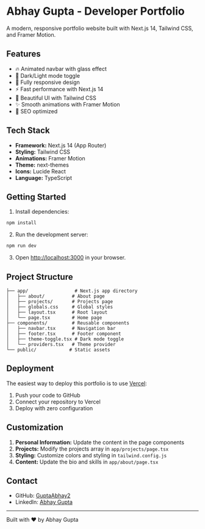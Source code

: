 # Abhay Gupta - Developer Portfolio

A modern, responsive portfolio website built with Next.js 14, Tailwind CSS, and Framer Motion.

## Features

- 🔥 Animated navbar with glass effect
- 🌙 Dark/Light mode toggle
- 📱 Fully responsive design
- ⚡ Fast performance with Next.js 14
- 🎨 Beautiful UI with Tailwind CSS
- ✨ Smooth animations with Framer Motion
- 🎯 SEO optimized

## Tech Stack

- **Framework:** Next.js 14 (App Router)
- **Styling:** Tailwind CSS
- **Animations:** Framer Motion
- **Theme:** next-themes
- **Icons:** Lucide React
- **Language:** TypeScript

## Getting Started

1. Install dependencies:
```bash
npm install
```

2. Run the development server:
```bash
npm run dev
```

3. Open [http://localhost:3000](http://localhost:3000) in your browser.

## Project Structure

```
├── app/                 # Next.js app directory
│   ├── about/          # About page
│   ├── projects/       # Projects page
│   ├── globals.css     # Global styles
│   ├── layout.tsx      # Root layout
│   └── page.tsx        # Home page
├── components/         # Reusable components
│   ├── navbar.tsx      # Navigation bar
│   ├── footer.tsx      # Footer component
│   ├── theme-toggle.tsx # Dark mode toggle
│   └── providers.tsx   # Theme provider
└── public/            # Static assets
```

## Deployment

The easiest way to deploy this portfolio is to use [Vercel](https://vercel.com):

1. Push your code to GitHub
2. Connect your repository to Vercel
3. Deploy with zero configuration

## Customization

1. **Personal Information:** Update the content in the page components
2. **Projects:** Modify the projects array in `app/projects/page.tsx`
3. **Styling:** Customize colors and styling in `tailwind.config.js`
4. **Content:** Update the bio and skills in `app/about/page.tsx`

## Contact

- GitHub: [GuptaAbhay2](https://github.com/GuptaAbhay2)
- LinkedIn: [Abhay Gupta](https://www.linkedin.com/in/abhay-gupta-19a485306/)

---

Built with ❤️ by Abhay Gupta
